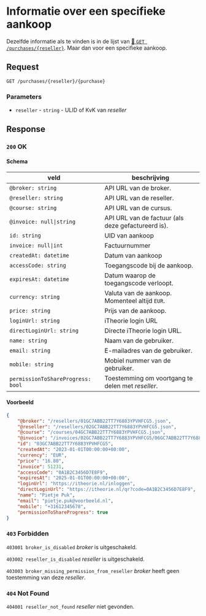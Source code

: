 # Informatie over een specifieke aankoop
Dezelfde informatie als te vinden is in de lijst van [:link: `GET /purchases/{reseller}`](get-purchases-reseller.md). Maar dan voor een specifieke aankoop.

## Request
```http
GET /purchases/{reseller}/{purchase}
```

### Parameters
* `reseller` - `string` - ULID of KvK van <dfn>reseller</dfn>

## Response
### `200` OK
#### Schema
| veld                              | beschrijving                                               |
|-----------------------------------|------------------------------------------------------------|
| `@broker: string`                 | API URL van de broker.                                     |
| `@reseller: string`               | API URL van de reseller.                                   |
| `@course: string`                 | API URL van de cursus.                                     |
| `@invoice: null\|string`          | API URL van de factuur (als deze gefactureerd is).         |
| `id: string`                      | UID van aankoop                                            |
| `invoice: null\|int`              | Factuurnummer                                              |
| `createdAt: datetime`             | Datum van aankoop                                          |
| `accessCode: string`              | Toegangscode bij de aankoop.                               |
| `expiresAt: datetime`             | Datum waarop de toegangscode verloopt.                     |"
| `currency: string`                | Valuta van de aankoop. Momenteel altijd `EUR`.             |
| `price: string`                   | Prijs van de aankoop.                                      |
| `loginUrl: string`                | iTheorie login URL                                         |
| `directLoginUrl: string`          | Directe iTheorie login URL.                                |
| `name: string`                    | Naam van de gebruiker.                                     |
| `email: string`                   | E-mailadres van de gebruiker.                              |
| `mobile: string`                  | Mobiel nummer van de gebruiker.                            |
| `permissionToShareProgress: bool` | Toestemming om voortgang te delen met <dfn>reseller</dfn>. |

#### Voorbeeld
```json
{
    "@broker": "/resellers/01GC7ABB22TT7Y6883YPVHFCG5.json",
    "@reseller": "/resellers/02GC7ABB22TT7Y6883YPVHFCG5.json",
    "@course": "/courses/04GC7ABB22TT7Y6883YPVHFCG5.json",
    "@invoice": "/invoices/02GC7ABB22TT7Y6883YPVHFCG5/06GC7ABB22TT7Y6883YPVHFCG5.json",
    "id": "03GC7ABB22TT7Y6883YPVHFCG5",
    "createdAt": "2023-01-01T00:00:00+00:00",
    "currency": "EUR",
    "price": "16.80",
    "invoice": 51231,
    "accessCode": "0A1B2C3456D7E8F9",
    "expiresAt": "2025-01-01T00:00:00+00:00",
    "loginUrl": "https://itheorie.nl/inloggen",
    "directLoginUrl": "https://itheorie.nl/qr?code=0A1B2C3456D7E8F9",
    "name": "Pietje Puk",
    "email": "pietje.puk@voorbeeld.nl",
    "mobile": "+31612345678",
    "permissionToShareProgress": true
}
```

### `403` Forbidden
`403001 broker_is_disabled`
<dfn>broker</dfn> is uitgeschakeld.

`403002 reseller_is_disabled`
<dfn>reseller</dfn> is uitgeschakeld.

`403003 broker_missing_permission_from_reseller`
<dfn>broker</dfn> heeft geen toestemming van deze <dfn>reseller</dfn>.

### `404` Not Found
`404001 reseller_not_found`
<dfn>reseller</dfn> niet gevonden.
